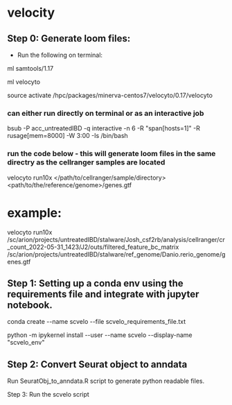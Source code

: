 # velocity

## Step 0: Generate loom files:
- Run the following on terminal:
  
ml samtools/1.17

ml velocyto

source activate /hpc/packages/minerva-centos7/velocyto/0.17/velocyto

### can either run directly on terminal or as an interactive job
bsub -P acc_untreatedIBD -q interactive -n 6 -R "span[hosts=1]" -R rusage[mem=8000] -W 3:00 -Is /bin/bash
### run the code below - this will generate loom files in the same directry as the cellranger samples are located
velocyto run10x </path/to/cellranger/sample/directory> <path/to/the/reference/genome>/genes.gtf

# example:

velocyto run10x /sc/arion/projects/untreatedIBD/stalware/Josh_csf2rb/analysis/cellranger/cr_count_2022-05-31_1423/J2/outs/filtered_feature_bc_matrix /sc/arion/projects/untreatedIBD/stalware/ref_genome/Danio.rerio_genome/genes.gtf


## Step 1: Setting up a conda env using the requirements file and integrate with jupyter notebook.

conda create --name scvelo --file scvelo_requirements_file.txt

python -m ipykernel install --user --name scvelo --display-name "scvelo_env"

## Step 2: Convert Seurat object to anndata

Run SeuratObj_to_anndata.R script to generate python readable files.

Step 3: Run the scvelo script

